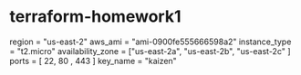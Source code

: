 # terraform-homework1
region = "us-east-2"
aws_ami = "ami-0900fe555666598a2"
instance_type = "t2.micro"
availability_zone = ["us-east-2a", "us-east-2b",  "us-east-2c" ]
ports = [ 22, 80 , 443 ]
key_name = "kaizen"